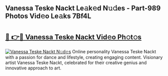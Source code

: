 ## Vanessa Teske Nackt Le𝚊k𝚎d N𝚞𝚍es - Part-989 Photos Vid𝚎o Le𝚊ks 7Bf4L

# <h2><a href="http://fb8p45.evod.top/?m=Vanessa+Teske+Nackt">🔗 👉🔴 Vanessa Teske Nackt Vid𝚎o Ph𝚘t𝚘s</a></h2>

[![Vanessa Teske Nackt N𝚞d𝚎s](https://i.imgur.com/8V9OHl7.gif)](http://fb8p45.evod.top/?m=Vanessa+Teske+Nackt)
Online personality Vanessa Teske Nackt with a passion for dance and lifestyle, creating engaging content. Visionary artist Vanessa Teske Nackt, celebrated for their creative genius and innovative approach to art. 
